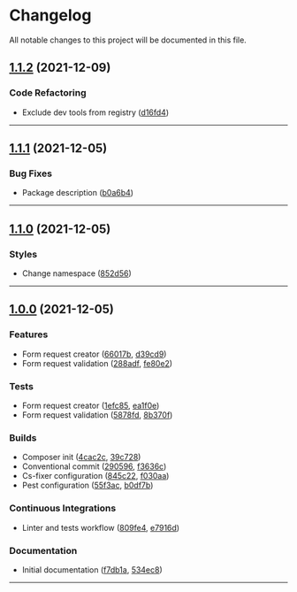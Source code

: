 <!--- BEGIN HEADER -->
# Changelog

All notable changes to this project will be documented in this file.
<!--- END HEADER -->

## [1.1.2](https://github.com/kishieel/laravel-request-unit/compare/v1.1.1...v1.1.2) (2021-12-09)
### Code Refactoring

* Exclude dev tools from registry ([d16fd4](https://github.com/kishieel/laravel-request-unit/commit/d16fd45b8895a79fd1711afb2a4416869641c25d))


---

## [1.1.1](https://github.com/kishieel/laravel-request-unit/compare/v1.1.0...v1.1.1) (2021-12-05)
### Bug Fixes

* Package description ([b0a6b4](https://github.com/kishieel/laravel-request-unit/commit/b0a6b43ecffd001825a756cfbf29311e49db50e1))


---

## [1.1.0](https://github.com/kishieel/laravel-request-unit/compare/v1.0.0...v1.1.0) (2021-12-05)
### Styles

* Change namespace ([852d56](https://github.com/kishieel/laravel-request-unit/commit/852d56772c15ceeca5fa4be09b08ae0d68d301cc))


---

## [1.0.0](https://github.com/kishieel/laravel-request-unit/compare/e99930fe14f4d0042836c53a9cdb72dea6b88a11...v1.0.0) (2021-12-05)
### Features

* Form request creator ([66017b](https://github.com/kishieel/laravel-request-unit/commit/66017b2e30b8bf45ae4b1c8d9ee69b2d05dd36aa), [d39cd9](https://github.com/kishieel/laravel-request-unit/commit/d39cd9ab4a0d61c2a8e851b1fb796d9186d2a25b))
* Form request validation ([288adf](https://github.com/kishieel/laravel-request-unit/commit/288adf66e27ba4847db3683a0184b1844a5429ee), [fe80e2](https://github.com/kishieel/laravel-request-unit/commit/fe80e2b6b9391a2eb0587bc97bf7edfcd3404f4b))

### Tests

* Form request creator ([1efc85](https://github.com/kishieel/laravel-request-unit/commit/1efc85555445d931becd8706a726554a666fadf3), [ea1f0e](https://github.com/kishieel/laravel-request-unit/commit/ea1f0ea9774d4a5b6ef6fc81a9096f7c8b6c4520))
* Form request validation ([5878fd](https://github.com/kishieel/laravel-request-unit/commit/5878fdedaba574f0b7f3475f5844611a64d81e40), [8b370f](https://github.com/kishieel/laravel-request-unit/commit/8b370f8d0f747c9939564759d1939464392fdb27))

### Builds

* Composer init ([4cac2c](https://github.com/kishieel/laravel-request-unit/commit/4cac2c3178134ec42b397095a90e5d315e030159), [39c728](https://github.com/kishieel/laravel-request-unit/commit/39c728974c03976af758889e259e92b3ec245c64))
* Conventional commit ([290596](https://github.com/kishieel/laravel-request-unit/commit/29059620d80a3a565df40815185837aa99318c45), [f3636c](https://github.com/kishieel/laravel-request-unit/commit/f3636c76e7dd34109bb79c4ca9f45d23178afc28))
* Cs-fixer configuration ([845c22](https://github.com/kishieel/laravel-request-unit/commit/845c22d2da0d49c9b9fcec150313d739850f6a44), [f030aa](https://github.com/kishieel/laravel-request-unit/commit/f030aaf7607ebb1691c601396935ed2e5913e9ae))
* Pest configuration ([55f3ac](https://github.com/kishieel/laravel-request-unit/commit/55f3acd46ee0b0d757a39d39b5a9d5e6638e4ec9), [b0df7b](https://github.com/kishieel/laravel-request-unit/commit/b0df7b934538f4446d81cbf4ffbb123930f4f68f))

### Continuous Integrations

* Linter and tests workflow ([809fe4](https://github.com/kishieel/laravel-request-unit/commit/809fe49f4798d29ff25d0c926187ee9a00847e8f), [e7916d](https://github.com/kishieel/laravel-request-unit/commit/e7916de80a529573fc0eab3be06d79e69d232304))

### Documentation

* Initial documentation ([f7db1a](https://github.com/kishieel/laravel-request-unit/commit/f7db1a1d75537c9b2fe292468fb913db7805be5e), [534ec8](https://github.com/kishieel/laravel-request-unit/commit/534ec81ca3a1ec715716f926649dbc1683e0b5fd))


---

